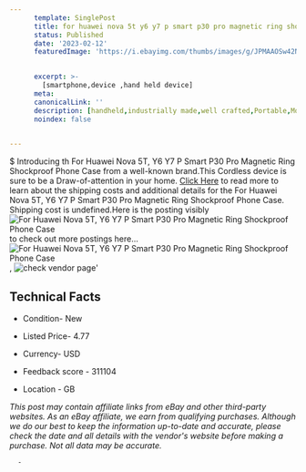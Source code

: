 ```yaml
---
      template: SinglePost
      title: for huawei nova 5t y6 y7 p smart p30 pro magnetic ring shockproof phone case
      status: Published
      date: '2023-02-12'
      featuredImage: 'https://i.ebayimg.com/thumbs/images/g/JPMAAOSw42NfwM9o/s-l225.jpg'
       

      excerpt: >-
        [smartphone,device ,hand held device]
      meta:
      canonicalLink: ''
      description: [handheld,industrially made,well crafted,Portable,Mobile,Compact,Convenient,Lightweight,Maneuverable,Man-portable,Miniature,Carriable,Hand-held,Light,Holdable,Transportable,Mobile device,Pocket-sized,On-the-go,Wireless,Cordless,Compact size,Convenient size, smartphone,device ,hand held device]
      noindex: false
      

---
```

$
      Introducing th For Huawei Nova 5T, Y6 Y7 P Smart P30 Pro Magnetic Ring Shockproof Phone Case from a well-known brand.This Cordless device  is sure to be a Draw-of-attention in your home. [Click Here](https://www.ebay.com/itm/264369810319?hash=item3d8dab2b8f%3Ag%3AJPMAAOSw42NfwM9o&mkevt=1&mkcid=1&mkrid=711-53200-19255-0&campid=%253CePNCampaignId%253E&customid=%253CreferenceId%253E&toolid=10049) to read more to learn about the shipping costs and additional details for the For Huawei Nova 5T, Y6 Y7 P Smart P30 Pro Magnetic Ring Shockproof Phone Case. Shipping cost is undefined.Here is the posting visibly ![For Huawei Nova 5T, Y6 Y7 P Smart P30 Pro Magnetic Ring Shockproof Phone Case](https://i.ebayimg.com/thumbs/images/g/JPMAAOSw42NfwM9o/s-l225.jpg) to check out more postings here... ![For Huawei Nova 5T, Y6 Y7 P Smart P30 Pro Magnetic Ring Shockproof Phone Case](https://i.ebayimg.com/images/g/JPMAAOSw42NfwM9o/s-l1200.jpg), ![check vendor page](https://origin-galleryplus.ebayimg.com/ws/web/264369810319_2_0_1/225x225.jpg,https://origin-galleryplus.ebayimg.com/ws/web/264369810319_3_0_1/225x225.jpg,https://origin-galleryplus.ebayimg.com/ws/web/264369810319_4_0_1/225x225.jpg,https://origin-galleryplus.ebayimg.com/ws/web/264369810319_5_0_1/225x225.jpg,https://origin-galleryplus.ebayimg.com/ws/web/264369810319_6_0_1/225x225.jpg,https://origin-galleryplus.ebayimg.com/ws/web/264369810319_7_0_1/225x225.jpg,https://origin-galleryplus.ebayimg.com/ws/web/264369810319_8_0_1/225x225.jpg,https://origin-galleryplus.ebayimg.com/ws/web/264369810319_9_0_1/225x225.jpg)'

      

 ## Technical Facts 



     
      

 - Condition- New 


      

 - Listed Price- 4.77 


      

 - Currency- USD 


      

 - Feedback score - 311104 


      

 - Location - GB 


      
      

 *_This post may contain affiliate links from eBay and other third-party websites. As an eBay affiliate, we earn from qualifying purchases. Although we do our best to keep the information up-to-date and accurate, please check the date and all details with the vendor's website before making a purchase. Not all data may be accurate._*




      -
